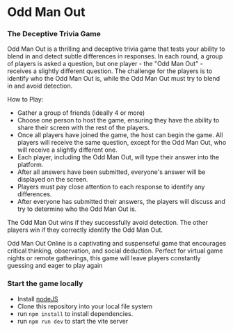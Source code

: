 # Odd Man Out
### The Deceptive Trivia Game

Odd Man Out is a thrilling and deceptive trivia game that tests your ability to blend in and detect subtle differences in responses. In each round, a group of players is asked a question, but one player - the "Odd Man Out" - receives a slightly different question. The challenge for the players is to identify who the Odd Man Out is, while the Odd Man Out must try to blend in and avoid detection.

How to Play:

- Gather a group of friends (ideally 4 or more)
- Choose one person to host the game, ensuring they have the ability to share their screen with the rest of the players.
- Once all players have joined the game, the host can begin the game. All players will receive the same question, except for the Odd Man Out, who will receive a slightly different one.
- Each player, including the Odd Man Out, will type their answer into the platform. 
- After all answers have been submitted, everyone's answer will be displayed on the screen. 
- Players must pay close attention to each response to identify any differences.
- After everyone has submitted their answers, the players will discuss and try to determine who the Odd Man Out is.

The Odd Man Out wins if they successfully avoid detection. The other players win if they correctly identify the Odd Man Out.

Odd Man Out Online is a captivating and suspenseful game that encourages critical thinking, observation, and social deduction. Perfect for virtual game nights or remote gatherings, this game will leave players constantly guessing and eager to play again

### Start the game locally

- Install [nodeJS](https://nodejs.org/en)
- Clone this repository into your local file system
- run `npm install` to install dependencies. 
- run `npm run dev` to start the vite server